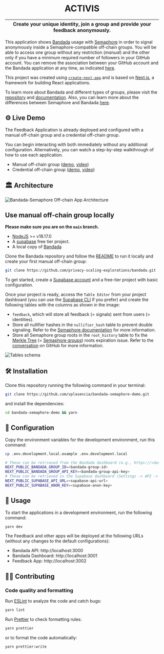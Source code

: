 <p align="center">
    <h1 align="center">
      ACTIVIS
    </h1>
</p>

| Create your unique identity, join a group and provide your feedback anonymously. |
| -------------------------------------------------------------------------------- |

This application shows [Bandada](https://github.com/privacy-scaling-explorations/bandada) usage with [Semaphore](https://github.com/semaphore-protocol/semaphore) in order to signal anonymously inside a Semaphore-compatible off-chain groups. You will be able to access one group without any restriction (_manual_) and the other only if you have a minimum required number of followers in your GitHub account. You can remove the association between your GitHub account and the Bandada application at any time, as indicated [here](https://docs.github.com/en/apps/oauth-apps/maintaining-oauth-apps/deleting-an-oauth-app).

This project was created using [`create-next-app`](https://github.com/vercel/next.js/tree/canary/packages/create-next-app) and is based on [Next.js](https://nextjs.org/), a framework for building React applications.

To learn more about Bandada and different types of groups, please visit the [repository](https://github.com/privacy-scaling-explorations/bandada) and [documentation](https://pse-team.notion.site/Bandada-82d0d9d3c6b64b7bb2a09d4c7647c083?pvs=4). Also, you can learn more about the differences between Semaphore and Bandada [here](https://pse-team.notion.site/pse-team/Bandada-vs-Semaphore-00d4bb92c9684bc0b1340301fc594dc9).

## ⚙️ Live Demo

The Feedback Application is already deployed and configured with a manual off-chain group and a credential off-chain group.

You can begin interacting with both immediately without any additional configuration. Alternatively, you can watch a step-by-step walkthrough of how to use each application.

- Manual off-chain group ([demo](https://bandada-semaphore-demo.vercel.app/), [video](https://youtu.be/ji6E5ES8JcI))
- Credential off-chain group ([demo](https://credential-bandada-semaphore.vercel.app/), [video](https://youtu.be/K_rAzjDPYyI))

## :classical_building: Architecture

![Bandada-Semaphore Off-chain App Architecture](https://github.com/vplasencia/bandada-semaphore-demo/assets/52170174/b8d43564-01b3-4b7c-ae56-6efb1c5a8773)

## Use manual off-chain group locally

**Please make sure you are on the `main` branch.**

- [NodeJS](https://nodejs.org/en) >= v18.17.0
- A [supabase](https://supabase.com/) free tier project.
- A local copy of [Bandada](https://github.com/privacy-scaling-explorations/bandada)

Clone the Bandada repository and follow the [README](https://github.com/privacy-scaling-explorations/bandada/blob/main/README.md) to run it locally and create your first manual off-chain group:

```bash
git clone https://github.com/privacy-scaling-explorations/bandada.git
```

To get started, create a [Supabase account](https://supabase.com/dashboard/sign-up) and a free-tier project with basic configuration.

Once your project is ready, access the `Table Editor` from your project dashboard (you can use the [Supabase CLI](https://supabase.com/docs/guides/cli/local-development) if you prefer) and create the following tables with the columns as shown in the image:

- `feedback`, which will store all feedback (= signals) sent from users (= identities).
- Store all nullifier hashes in the `nullifier_hash` table to prevent double signaling. Refer to the [Semaphore documentation](https://docs.semaphore.pse.dev/glossary#nullifier) for more information.
- Store all Semaphore group roots in the `root_history` table to fix the [Merkle Tree](https://github.com/semaphore-protocol/semaphore/issues/98) (= [Semaphore groups](https://github.com/semaphore-protocol/semaphore/issues/98)) roots expiration issue. Refer to the [conversation](https://github.com/semaphore-protocol/semaphore/issues/98) on GitHub for more information.

![Tables schema](https://github.com/vplasencia/bandada-semaphore-demo/assets/20580910/e6c4362f-8f50-4ed2-87a1-a624a9b1052c)

## 🛠 Installation

Clone this repository running the following command in your terminal:

```bash
git clone https://github.com/vplasencia/bandada-semaphore-demo.git
```

and install the dependencies:

```bash
cd bandada-semaphore-demo && yarn
```

## 🔧 Configuration

Copy the environment variables for the development environment, run this command:

```bash
cp .env.development.local.example .env.development.local
```

```bash
# These can be retrieved from the Bandada dashboard (e.g., https://<dashboard_url>/groups/off-chain/<group_id>).
NEXT_PUBLIC_BANDADA_GROUP_ID=<bandada-group-id>
NEXT_PUBLIC_BANDADA_GROUP_API_KEY=<bandada-group-api-key>
# These can be retrieved in the Supabase dashboard (Settings -> API -> URL / Project API keys).
NEXT_PUBLIC_SUPABASE_API_URL=<supabase-api-url>
NEXT_PUBLIC_SUPABASE_ANON_KEY=<supabase-anon-key>
```

## 📜 Usage

To start the applications in a development environment, run the following command:

```bash
yarn dev
```

The Feedback and other apps will be deployed at the following URLs (without any changes to the default configurations):

- Bandada API: http://localhost:3000
- Bandada Dashboard: http://localhost:3001
- Feedback App: http://localhost:3002

## 👨‍💻 Contributing

### Code quality and formatting

Run [ESLint](https://eslint.org/) to analyze the code and catch bugs:

```bash
yarn lint
```

Run [Prettier](https://prettier.io/) to check formatting rules:

```bash
yarn prettier
```

or to format the code automatically:

```bash
yarn prettier:write
```
